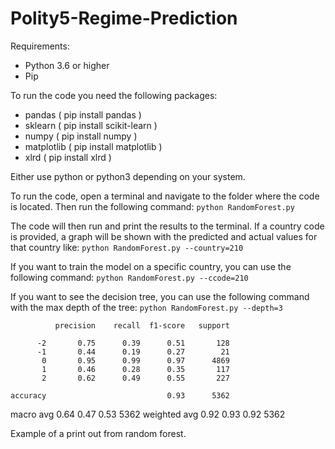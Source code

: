# Polity5-Regime-Prediction

Requirements:
- Python 3.6 or higher
- Pip

To run the code you need the following packages:
- pandas ( pip install pandas )
- sklearn ( pip install scikit-learn )
- numpy ( pip install numpy )
- matplotlib ( pip install matplotlib )
- xlrd ( pip install xlrd )

Either use python or python3 depending on your system.

To run the code, open a terminal and navigate to the folder where the code is located. Then run the following command:
```python RandomForest.py```

The code will then run and print the results to the terminal. If a country code is provided, a graph will be shown with the predicted and actual values for that country like:
```python RandomForest.py --country=210```

If you want to train the model on a specific country, you can use the following command:
```python RandomForest.py --ccode=210```

If you want to see the decision tree, you can use the following command with the max depth of the tree:
```python RandomForest.py --depth=3```


              precision    recall  f1-score   support

          -2       0.75      0.39      0.51       128
          -1       0.44      0.19      0.27        21
           0       0.95      0.99      0.97      4869
           1       0.46      0.28      0.35       117
           2       0.62      0.49      0.55       227

    accuracy                           0.93      5362
   macro avg       0.64      0.47      0.53      5362
weighted avg       0.92      0.93      0.92      5362

Example of a print out from random forest.







